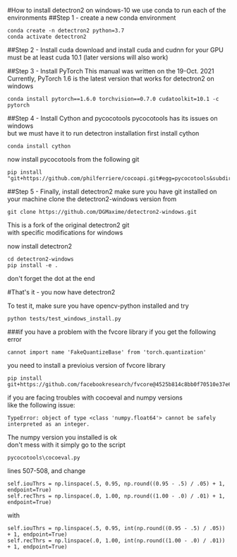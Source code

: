 #How to install detectron2 on windows-10
we use conda to run each of the environments 
##Step 1 - create a new conda environment
```
conda create -n detectron2 python=3.7
conda activate detectron2
```


##Step 2 - Install cuda
download and install cuda and cudnn for your GPU \
must be at least cuda 10.1 (later versions will also work)

##Step 3 - Install PyTorch
This manual was written on the 19-Oct. 2021 \
Currently, PyTorch 1.6 is the latest version that works for detectron2 on windows

```
conda install pytorch==1.6.0 torchvision==0.7.0 cudatoolkit=10.1 -c pytorch
```

##Step 4 - Install Cython and pycocotools
pycocotools has its issues on windows \
but we must have it to run detectron installation
first install cython
```
conda install cython
```
now install pycocotools from the following git
```
pip install "git+https://github.com/philferriere/cocoapi.git#egg=pycocotools&subdirectory=PythonAPI"
```

##Step 5 - Finally, install detectron2
make sure you have git installed on your machine
clone the detectron2-windows version from
```
git clone https://github.com/DGMaxime/detectron2-windows.git
```
This is a fork of the original detectron2 git \
with specific modifications for windows

now install detectron2
```
cd detectron2-windows
pip install -e .
```
don't forget the dot at the end 

#That's it - you now have detectron2 

To test it, make sure you have opencv-python installed and try
```
python tests/test_windows_install.py
```

###if you have a problem with the fvcore library 
if you get the following error
```
cannot import name 'FakeQuantizeBase' from 'torch.quantization'
```
you need to install a previoius version of fvcore library
```
pip install git+https://github.com/facebookresearch/fvcore@4525b814c8bb0f70510e37e68247c958010eb285
```

if you are facing troubles with cocoeval and numpy versions \
like the following issue:
```text
TypeError: object of type <class 'numpy.float64'> cannot be safely interpreted as an integer.
```
The numpy version you installed is ok \
don't mess with it
simply go to the script
```text
pycocotools\cocoeval.py
```
lines 507-508, and change
```text
self.iouThrs = np.linspace(.5, 0.95, np.round((0.95 - .5) / .05) + 1, endpoint=True)
self.recThrs = np.linspace(.0, 1.00, np.round((1.00 - .0) / .01) + 1, endpoint=True)
```
with
```text
self.iouThrs = np.linspace(.5, 0.95, int(np.round((0.95 - .5) / .05)) + 1, endpoint=True)
self.recThrs = np.linspace(.0, 1.00, int(np.round((1.00 - .0) / .01)) + 1, endpoint=True)
```